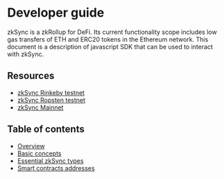 # Developer guide

zkSync is a zkRollup for DeFi. Its current functionality scope includes low gas transfers of ETH and ERC20 tokens in the
Ethereum network. This document is a description of javascript SDK that can be used to interact with zkSync.

## Resources

- [zkSync Rinkeby testnet](https://rinkeby.zksync.io)
- [zkSync Ropsten testnet](https://rinkeby.zksync.io)
- [zkSync Mainnet](https://wallet.zksync.io)

## Table of contents

- [Overview](overview.html)
- [Basic concepts](basics.html)
- [Essential zkSync types](sdk/js/types.html)
- [Smart contracts addresses](contracts.html)
